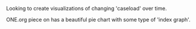 

Looking to create visualizations of changing 'caseload' over time.

ONE.org piece on [](https://www.one.org/us/the-toughest-places-for-a-girl-to-get-an-education/) has a beautiful pie chart with some type of 'index graph'.
